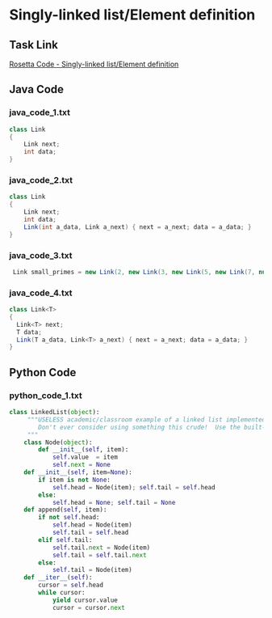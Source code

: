 # Singly-linked list/Element definition

## Task Link
[Rosetta Code - Singly-linked list/Element definition](https://rosettacode.org/wiki/Singly-linked_list/Element_definition)

## Java Code
### java_code_1.txt
```java
class Link
{
    Link next;
    int data;
}

```

### java_code_2.txt
```java
class Link
{
    Link next;
    int data;
    Link(int a_data, Link a_next) { next = a_next; data = a_data; }
}

```

### java_code_3.txt
```java
 Link small_primes = new Link(2, new Link(3, new Link(5, new Link(7, null))));

```

### java_code_4.txt
```java
class Link<T>
{
  Link<T> next;
  T data;
  Link(T a_data, Link<T> a_next) { next = a_next; data = a_data; }
}

```

## Python Code
### python_code_1.txt
```python
class LinkedList(object):
     """USELESS academic/classroom example of a linked list implemented in Python.
        Don't ever consider using something this crude!  Use the built-in list() type!
     """
	class Node(object):
		def __init__(self, item):
			self.value  = item
			self.next = None
	def __init__(self, item=None):
		if item is not None:
			self.head = Node(item); self.tail = self.head
		else:
			self.head = None; self.tail = None
	def append(self, item):
		if not self.head:
			self.head = Node(item)
			self.tail = self.head
		elif self.tail:
			self.tail.next = Node(item)
			self.tail = self.tail.next
		else:
			self.tail = Node(item)
	def __iter__(self):
		cursor = self.head
		while cursor:
			yield cursor.value
			cursor = cursor.next

```

